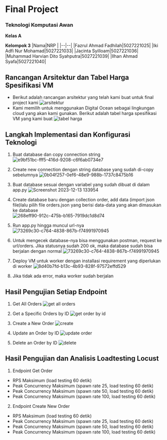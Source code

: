 # Final Project 
### Teknologi Komputasi Awan

**Kelas A**

**Kelompok 3**
|Nama|NRP  |
|--|--|
|Fazrul Ahmad Fadhilah|5027221025|
|Iki Adfi Nur Mohamad|5027221033|
|Jacinta Syilloam|5027221036|
|Muhammad Harvian Dito Syahputra|5027221039|
|Ilhan Ahmad Syafa|5027221040|

## Rancangan Arsitektur dan Tabel Harga Spesifikasi VM
- Berikut adalah rancangan arsitektur yang telah kami buat untuk final project kami
![arsitektur](https://github.com/JacintaSyilloam/fp-cloud-computing/assets/115382618/37e9159f-92a0-439e-be1e-93a078b3abff)
- Kami memilih untuk menggunakan Digital Ocean sebagai lingkungan cloud yang akan kami gunakan. Berikut adalah tabel harga spesifikasi VM yang kami buat
![tabel harga](https://github.com/JacintaSyilloam/fp-cloud-computing/assets/115382618/a01e2923-4a51-400e-b937-6a994f369e1b)

## Langkah Implementasi dan Konfigurasi Teknologi
1. Buat database dan copy connection string
![e9bf51bc-fff5-416d-9208-c6f6ab0734e7](https://github.com/JacintaSyilloam/fp-cloud-computing/assets/115382618/ce08c7bf-385d-449d-beb6-89bddde4566a)

2. Create new connection dengan string database yang sudah di-copy sebelumnya
![0b04f257-0ef6-48e9-988b-1737c8475b16](https://github.com/JacintaSyilloam/fp-cloud-computing/assets/115382618/2fd86bc3-2ba8-4b79-bd81-10819d69533b)

3. Buat database sesuai dengan variabel yang sudah dibuat di dalam app.py
![Screenshot 2023-12-13 133954](https://github.com/JacintaSyilloam/fp-cloud-computing/assets/115382618/91484af1-616b-4e9b-a9f5-4c975d87620d)

4. Create database baru dengan collection order, add data (import json file)lalu pilih file orders.json yang berisi data-data yang akan dimasukan ke database<br>
![268eff90-912c-475b-b165-7919dc1d8d74](https://github.com/JacintaSyilloam/fp-cloud-computing/assets/115382618/606b56f9-1c17-4553-870c-dd613223427d)

5. Run app.py hingga muncul url-nya
![73269c30-c764-4838-867b-f74991970945](https://github.com/JacintaSyilloam/fp-cloud-computing/assets/115382618/2a9dda00-5c63-4cee-8631-c075db58b8bd)

6. Untuk mengecek database-nya bisa menggunakan postman, request ke url/orders. Jika statusnya sudah 200 ok, maka database sudah bisa berjalan dengan normal
![73269c30-c764-4838-867b-f74991970945](https://github.com/JacintaSyilloam/fp-cloud-computing/assets/115382618/2a9dda00-5c63-4cee-8631-c075db58b8bd)

7. Deploy VM untuk worker dengan installasi requirement yang diperlukan di worker
![8d40b7fd-b13c-4b93-828f-97572effd529](https://github.com/JacintaSyilloam/fp-cloud-computing/assets/115382618/5f72b077-ca0e-4ed1-9985-bf020010b5ae)

8. Jika tidak ada error, maka worker sudah berjalan

## Hasil Pengujian Setiap Endpoint
1. Get All Orders
![get all orders](https://github.com/JacintaSyilloam/fp-cloud-computing/assets/127307991/cf0d700b-751e-4112-b7e3-129605201325)

2. Get a Specific Orders by ID
![get order by id](https://github.com/JacintaSyilloam/fp-cloud-computing/assets/127307991/baf487db-6cf9-40e4-a8a6-1d87e0737e6f)

3. Create a New Order
![create](https://github.com/JacintaSyilloam/fp-cloud-computing/assets/127307991/04ad7a67-fe00-4fee-b4d6-febd2375fcb9)

4. Update an Order by ID
![update order](https://github.com/JacintaSyilloam/fp-cloud-computing/assets/127307991/12aec701-9dff-41f6-9061-c8d4b5d4b991)

5. Delete an Order by ID
![delete](https://github.com/JacintaSyilloam/fp-cloud-computing/assets/127307991/a49b1ad8-2a4d-4d1e-92b4-928b081c4f3b)

## Hasil Pengujian dan Analisis Loadtesting Locust
1. Endpoint Get Order
- RPS Maksimum (load testing 60 detik)
- Peak Concurrency Maksimum (spawn rate 25, load testing 60 detik)
- Peak Concurrency Maksimum (spawn rate 50, load testing 60 detik)
- Peak Concurrency Maksimum (spawn rate 100, load testing 60 detik)
2. Endpoint Create New Order
- RPS Maksimum (load testing 60 detik)
- Peak Concurrency Maksimum (spawn rate 25, load testing 60 detik)
- Peak Concurrency Maksimum (spawn rate 50, load testing 60 detik)
- Peak Concurrency Maksimum (spawn rate 100, load testing 60 detik)
